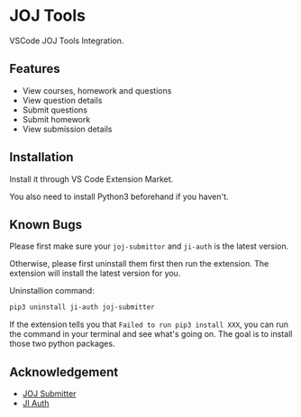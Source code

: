 # JOJ Tools

VSCode JOJ Tools Integration.

## Features

- View courses, homework and questions
- View question details
- Submit questions
- Submit homework
- View submission details

## Installation

Install it through VS Code Extension Market.

You also need to install Python3 beforehand if you haven't.

## Known Bugs

Please first make sure your `joj-submittor` and `ji-auth` is the latest version.

Otherwise, please first uninstall them first then run the extension. The extension will install the latest version for you.

Uninstallion command:

```bash
pip3 uninstall ji-auth joj-submitter
```

If the extension tells you that `Failed to run pip3 install XXX`, you can run the command in your terminal and see what's going on. The goal is to install those two python packages.

## Acknowledgement

- [JOJ Submitter](https://github.com/BoYanZh/JOJ-Submitter)
- [JI Auth](https://github.com/BoYanZh/JI-Auth)
